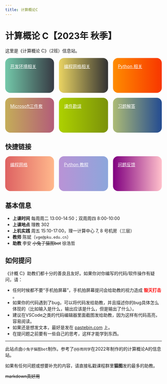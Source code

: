 ```yaml
---
title: 计算概论C
---
```


# 计算概论 C【2023年 秋季】

这里是《计算概论 C》（2班）信息站。

<div class="action-container">
    <a href="./ide/" class="action bg1">开发环境相关</a>
    <a href="./oj/" class="action bg7">编程网格相关</a>
    <a href="./py/" class="action bg2">Python 相关</a>
    <a href="./ms3/" class="action bg9">Microsoft三件套</a>
    <a href="./errata/" class="action bg3">课件勘误</a>
    <a href="./answer/" class="action bg10">习题解答</a>
</div>

## 快捷链接

<div class="action-container">
    <a
      href="https://programming.pku.edu.cn/course/bcf09816033d4931a4990348e5462628/"
      class="action bg5"
      target="_blank" rel="noreferrer"
    >
      编程网格
    </a>
    <a 
      href="https://www.bilibili.com/video/BV1ae4y1o7xt/"
      class="action bg6"
      target="_blank" rel="noreferrer"
    >
      Python 教程
    </a>
    <a 
      href="https://www.wjx.cn/vm/e4ofThu.aspx"
      class="action bg8"
      target="_blank" rel="noreferrer"
    >
      问题反馈
    </a>
    
</div>

## 基本信息

- **上课时间** 每周周二 13:00-14:50；双周周四 8:00-10:00
- **上课地点** 理教 302
- **上机实践** 周五 15:10-17:00，理一计算中心 7, 8 号机房（三层）
- **教师** 陈斌（`vge@pku.edu.cn`）
- **助教** 李安 ~~小兔子猫图bot~~ 徐浩哲 

## 如何提问

《计概 C》助教们都十分的善良且友好。如果你对你编写的代码/软件操作有疑问，请：
- 任何时候都不要“手机拍屏幕”，手机拍屏幕提问会给助教的视力造成<font color='red'> **毁灭打击** </font>。
- 如果你的代码遇到了bug，可以将代码发给助教，并且描述你的bug具体怎么体现的（比如输入是什么，输出应该是什么，但是输出了什么）。
- 建议在VSCode之类的代码编辑器里面截图发给助教，因为这样有代码高亮，容易阅读。
- 如果还是想发文本，最好是发在 [pastebin.com](https://pastebin.com) 上。
- 在提问题之前要有一些自己的思考，这样才能学到东西。

-----

此站点由`小兔子猫图bot`制作。参考了`@谷雨同学`在2022年制作的的计算概论A的信息站。

如果有任何问题或想要补充的内容，请直接私戳课程群里**猫图**发的最多的助教。

~~markdown真好用~~

<style>
    /* https://uigradients.com/ */
.action-container {
    display: grid;
    grid-template-columns: 1fr 1fr;
    gap: 1rem;
}
@media (min-width: 576px) {
    .action-container {
        grid-template-columns: 1fr 1fr 1fr;
    }
}
@media (min-width: 992px) {
    .action-container {
        grid-template-columns: 1fr 1fr 1fr 1fr;
    }
}
a.action {
    display: block;
    height: 5rem;
    border-radius: 1rem;
    padding: 1rem;
    font-weight: unset;
    color: white;
    transition: transform 0.2s;
}
a.action:hover {
    color: white;
    transform: scale(110%);
}
.bg1 {
    background: linear-gradient(to right, #73c8a9, #373b44);
}
.bg2 {
    background: linear-gradient(to right, #fe8c00, #f83600);
}
.bg3 {
    background: linear-gradient(to right, #add100, #7b920a);
}
.bg4 {
    background: linear-gradient(to right, #9d50bb, #6e48aa);
}
.bg5 {
    background: linear-gradient(to right, #de6262, #ffb88c); 
}
.bg6 {
    background: linear-gradient(to right, #b993d6, #8ca6db);
}
.bg7 {
    background: linear-gradient(to right, #e9d362, #333333);
}
.bg8 {
    background: linear-gradient(to right, #800080, #ffc0cb);
}
.bg9 {
    background: linear-gradient(to right, #c4ad58, #b35d79);
}
.bg10 {
    background: linear-gradient(to right, #adbb75, #234b91)
}
</style>